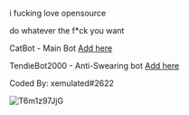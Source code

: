 i fucking love opensource

do whatever the f*ck you want


CatBot - Main Bot [Add here](https://maglit.me/catbot)

TendieBot2000 - Anti-Swearing bot [Add here](https://maglit.me/tendiebot)

Coded By: xemulated#2622


![T6m1z97JjG](https://user-images.githubusercontent.com/98595166/184205314-c277761f-a9e6-4a63-bbdd-213d7b45a6c3.png)
